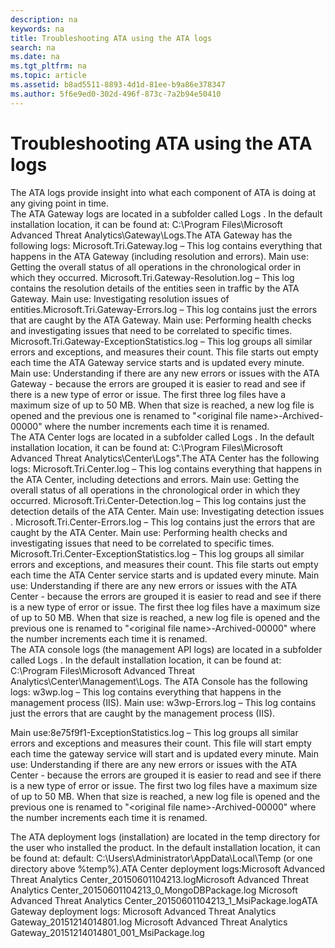 ```yaml
---
description: na
keywords: na
title: Troubleshooting ATA using the ATA logs
search: na
ms.date: na
ms.tgt_pltfrm: na
ms.topic: article
ms.assetid: b8ad5511-8893-4d1d-81ee-b9a86e378347
ms.author: 5f6e9ed0-302d-496f-873c-7a2b94e50410
---
```

# Troubleshooting ATA using the ATA logs
<?xml version="1.0" encoding="UTF-8"?>
<developerConceptualDocument xmlns="http://ddue.schemas.microsoft.com/authoring/2003/5" xmlns:xsi="http://www.w3.org/2001/XMLSchema-instance" xsi:schemaLocation="http://ddue.schemas.microsoft.com/authoring/2003/5 http://dduestorage.blob.core.windows.net/ddueschema/developer.xsd">
    <introduction>
        <para>The ATA logs provide insight into what each component of ATA is doing at any giving point in time.</para>
    </introduction>
    <section>
        <title>ATA Gateway logs</title>
        <content>
            <para>The ATA Gateway logs are located in a subfolder called <ui>Logs </ui>. In the default installation location, it can be found at: <ui>C:\Program Files\Microsoft Advanced Threat Analytics\Gateway\Logs</ui>.</para><para>The ATA Gateway has the following logs: 
</para>
        <list class="bullet"><listItem><para>	Microsoft.Tri.Gateway.log – This log contains everything that happens in the ATA Gateway (including resolution and errors).
</para><para>Main use: Getting the overall status of all operations in the chronological order in which they occurred.
</para></listItem><listItem><para>	Microsoft.Tri.Gateway-Resolution.log – This log contains the resolution details of the entities seen in traffic by the ATA Gateway.
</para><para>Main use: Investigating resolution issues of entities.</para></listItem><listItem><para>Microsoft.Tri.Gateway-Errors.log – This log contains just the errors that are caught by the ATA Gateway.
</para><para>Main use: Performing health checks and investigating issues that need to be correlated to specific times.</para></listItem><listItem><para>	Microsoft.Tri.Gateway-ExceptionStatistics.log – This log groups all similar errors and exceptions, and measures their count.
This file starts out  empty each time the ATA Gateway service starts and is updated every minute.
</para><para>Main use: Understanding if there are any new errors or issues with the ATA Gateway  - because the errors are grouped it is easier to read and see if there is a new type of error or issue.</para></listItem></list><alert class="note">
 <para>The first three log files have a maximum size of up to 50 MB. When that size is reached, a new log file is opened and the previous one is renamed to "&lt;original file name&gt;-Archived-00000" where the number increments each time it is renamed.

</para>
</alert></content>
        <sections>
            <section>
                <title>ATA Center logs</title>
                <content>
                    <para>The ATA Center logs are located in a subfolder called <ui>Logs </ui>. In the default installation location, it can be found at: <ui>C:\Program Files\Microsoft Advanced Threat Analytics\Center\Logs</ui>".</para><para>The ATA Center has the following logs: 
</para>
                <list class="bullet"><listItem><para>	Microsoft.Tri.Center.log – This log contains everything that happens in the ATA Center, including detections and errors.
</para><para>Main use: Getting the overall status of all operations in the chronological order in which they occurred.
</para></listItem><listItem><para>	Microsoft.Tri.Center-Detection.log – This log contains just the detection details of the ATA Center.
</para><para>Main use: Investigating detection issues 
.</para></listItem><listItem><para> 
Microsoft.Tri.Center-Errors.log – This log contains just the errors that are caught by the ATA Center.
</para><para>Main use: Performing health checks and investigating issues that need to be correlated to specific times.</para></listItem><listItem><para>	Microsoft.Tri.Center-ExceptionStatistics.log – This log groups all similar errors and exceptions, and measures their count.
This file starts out empty each time the ATA Center service starts and is updated every minute.
</para><para>Main use: Understanding if there are any new errors or issues with the ATA Center - because the errors are grouped it is easier to read and see if there is a new type of error or issue.
</para></listItem></list><alert class="note">
 <para>The first thee log files have a maximum size of up to 50 MB. When that size is reached, a new log file is opened and the previous one is renamed to "&lt;original file name&gt;-Archived-00000" where the number increments each time it is renamed.

</para>
</alert></content>
            </section>
        <section>
<title>ATA Console logs</title><content><para>The ATA console logs (the management API logs) are located in a subfolder called <ui>Logs </ui>. In the default installation location, it can be found at: <ui>C:\Program Files\Microsoft Advanced Threat Analytics\Center\Management\Logs</ui>.
</para><para>The ATA Console has the following logs:
</para><list class="bullet"><listItem><para>w3wp.log – This log contains everything that happens in the management process (IIS). 
</para><para>Main use: </para></listItem><listItem><para>w3wp-Errors.log – This log contains just the errors that are caught by the management process (IIS). 

</para><para>Main use:</para></listItem><listItem><para>8e75f9f1-ExceptionStatistics.log – This log groups all similar errors and exceptions and measures their count.
This file will start empty each time the gateway service will start and is updated every minute.
</para><para>Main use: Understanding if there are any new errors or issues with the ATA Center  - because the errors are grouped it is easier to read and see if there is a new type of error or issue.</para></listItem></list><alert class="note">
 <para>The first two log files have a maximum size of up to 50 MB. When that size is reached, a new log file is opened and the previous one is renamed to "&lt;original file name&gt;-Archived-00000" where the number increments each time it is renamed.

</para>
</alert></content>
</section><section>
<title>ATA Deployment logs</title><content><para>	The ATA deployment logs (installation) are located in the temp directory for the user who installed the product. In the default installation location, it can be found at: default: C:\Users\Administrator\AppData\Local\Temp (or one directory above %temp%).</para><para>ATA Center deployment logs:</para><list class="bullet"><listItem><para>Microsoft Advanced Threat Analytics Center_20150601104213.log</para></listItem><listItem><para>Microsoft Advanced Threat Analytics Center_20150601104213_0_MongoDBPackage.log</para></listItem><listItem><para>	Microsoft Advanced Threat Analytics Center_20150601104213_1_MsiPackage.log</para></listItem></list><para>ATA Gateway deployment logs:</para><list class="bullet"><listItem><para>	Microsoft Advanced Threat Analytics Gateway_20151214014801.log</para></listItem><listItem><para>	Microsoft Advanced Threat Analytics Gateway_20151214014801_001_MsiPackage.log</para></listItem></list></content>
</section></sections>
    </section>
    <relatedTopics/>
</developerConceptualDocument>

